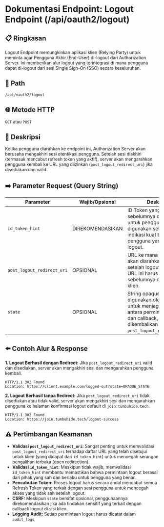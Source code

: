 # Dokumentasi Endpoint: Logout Endpoint (/api/oauth2/logout)

## 📋 Ringkasan

Logout Endpoint memungkinkan aplikasi klien (Relying Party) untuk meminta agar Pengguna Akhir (End-User) di-logout dari Authorization Server. Ini memberikan alur logout yang terintegrasi di mana pengguna dapat di-logout dari sesi Single Sign-On (SSO) secara keseluruhan.

## 🔗 Path

`/api/oauth2/logout`

## 🌐 Metode HTTP

`GET` atau `POST`

## 📝 Deskripsi

Ketika pengguna diarahkan ke endpoint ini, Authorization Server akan berusaha mengakhiri sesi otentikasi pengguna. Setelah sesi diakhiri (termasuk mencabut refresh token yang aktif), server akan mengarahkan pengguna kembali ke URL yang diizinkan (`post_logout_redirect_uri`) jika disediakan dan valid.

## ➡️ Parameter Request (Query String)

| Parameter                    | Wajib/Opsional | Deskripsi                                                                    |
|------------------------------|----------------|------------------------------------------------------------------------------|
| `id_token_hint`              | DIREKOMENDASIKAN | ID Token yang sebelumnya diterbitkan untuk pengguna. Ini digunakan sebagai indikasi kuat tentang sesi pengguna yang akan di-logout. |
| `post_logout_redirect_uri`   | OPSIONAL       | URL ke mana pengguna akan diarahkan kembali setelah logout berhasil. URL ini harus terdaftar sebelumnya di konfigurasi klien. |
| `state`                      | OPSIONAL       | String opaque yang digunakan oleh klien untuk menjaga state antara permintaan logout dan callback, yang akan dikembalikan di `post_logout_redirect_uri`. |

## ⬅️ Contoh Alur & Response

**1. Logout Berhasil dengan Redirect:**
Jika `post_logout_redirect_uri` valid dan disediakan, server akan mengakhiri sesi dan mengarahkan pengguna kembali.

```
HTTP/1.1 302 Found
Location: https://client.example.com/logged-out?state=OPAQUE_STATE
```

**2. Logout Berhasil tanpa Redirect:**
Jika `post_logout_redirect_uri` tidak disediakan atau tidak valid, server akan mengakhiri sesi dan mengarahkan pengguna ke halaman konfirmasi logout default di `join.tumbuhide.tech`.

```
HTTP/1.1 302 Found
Location: https://join.tumbuhide.tech/logout-success
```

## ⚠️ Pertimbangan Keamanan

*   **Validasi `post_logout_redirect_uri`:** Sangat penting untuk memvalidasi `post_logout_redirect_uri` terhadap daftar URL yang telah disetujui untuk klien (yang didapat dari `id_token_hint`) untuk mencegah serangan pengalihan terbuka (open redirection).
*   **Validasi `id_token_hint`:** Meskipun tidak wajib, memvalidasi `id_token_hint` membantu memastikan bahwa permintaan logout berasal dari pihak yang sah dan berlaku untuk pengguna yang benar.
*   **Pencabutan Token:** Proses logout harus secara andal mencabut semua Refresh Token yang terkait dengan sesi pengguna untuk mencegah akses yang tidak sah setelah logout.
*   **CSRF:** Meskipun `state` bersifat opsional, penggunaannya direkomendasikan jika ada tindakan sensitif yang terkait dengan callback logout di sisi klien.
*   **Logging Audit:** Setiap permintaan logout harus dicatat dalam `audit_logs`.
